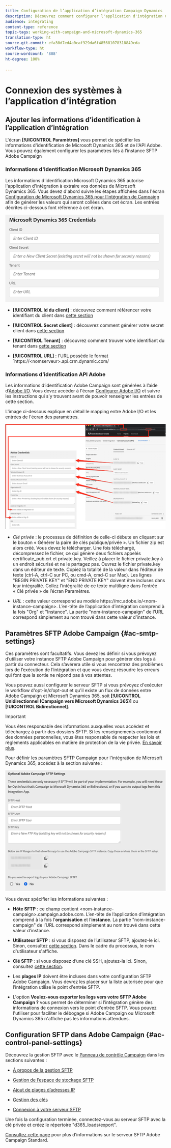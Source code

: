 ```yaml
---
title: Configuration de l’application d’intégration Campaign-Dynamics
description: Découvrez comment configurer l'application d'intégration Campaign-Dynamics
audience: integrating
content-type: reference
topic-tags: working-with-campaign-and-microsoft-dynamics-365
translation-type: ht
source-git-commit: efa30d7ed4a0caf929da6f485681078318849cda
workflow-type: ht
source-wordcount: '808'
ht-degree: 100%

---
```



# Connexion des systèmes à l’application d’intégration

## Ajouter les informations d’identification à l’application d’intégration

L&#39;écran **[!UICONTROL Paramètres]** vous permet de spécifier les informations d&#39;identification de Microsoft Dynamics 365 et de l&#39;API Adobe. Vous pouvez également configurer les paramètres liés à l’instance SFTP Adobe Campaign

### Informations d&#39;identification Microsoft Dynamics 365

Les informations d&#39;identification Microsoft Dynamics 365 autorise l&#39;application d&#39;intégration à extraire vos données de Microsoft Dynamics 365. Vous devez d&#39;abord suivre les étapes affichées dans l&#39;écran [Configuration de Microsoft Dynamics 365 pour l’intégration de Campaign](../../integrating/using/d365-acs-configure-d365.md) afin de générer les valeurs qui seront collées dans cet écran. Les entrées décrites ci-dessous font référence à cet écran.

![](assets/do-not-localize/d365-to-acs-ui-page-workflows-settings-d365.png)

* **[!UICONTROL Id du client]** : découvrez comment référencer votre identifiant du client dans [cette section](../../integrating/using/d365-acs-configure-d365.md#register-a-new-app)

* **[!UICONTROL Secret client]** : découvrez comment générer votre secret client dans [cette section](../../integrating/using/d365-acs-configure-d365.md#generate-a-client-secret)

* **[!UICONTROL Tenant]** : découvrez comment trouver votre identifiant du tenant dans [cette section](../../integrating/using/d365-acs-configure-d365.md#get-the-tenant-id)

* **[!UICONTROL URL]** : l&#39;URL possède le format `https://&lt;nomserveur>.api.crm.dynamic.com/

### Informations d’identification API Adobe

Les informations d’identification Adobe Campaign sont générées à l’aide d’[Adobe I/O](https://www.adobe.io/). Vous devez accéder à l&#39;écran [Configurer Adobe I/O](../../integrating/using/d365-acs-configure-adobe-io.md) et suivre les instructions qui s&#39;y trouvent avant de pouvoir renseigner les entrées de cette section.

L&#39;image ci-dessous explique en détail le mapping entre Adobe I/O et les entrées de l&#39;écran des paramètres.

![](assets/do-not-localize/d365-to-acs-ui-page-workflows-settings-adobeio.png)

* *Clé privée* : le processus de définition de celle-ci débute en cliquant sur le bouton « Générer la paire de clés publique/privée ». Un fichier zip est alors créé. Vous devez le télécharger. Une fois téléchargé, décompressez le fichier, ce qui génère deux fichiers appelés certificate_pub.crt et private.key. Veillez à placer le fichier private.key à un endroit sécurisé et ne le partagez pas. Ouvrez le fichier private.key dans un éditeur de texte. Copiez la totalité de la valeur dans l’éditeur de texte (ctrl-A, ctrl-C sur PC, ou cmd-A, cmd-C sur Mac). Les lignes &quot;BEGIN PRIVATE KEY&quot; et &quot;END PRIVATE KEY&quot; doivent être incluses dans leur intégralité. Collez l’intégralité de ce texte multiligne dans l’entrée « Clé privée » de l’écran Paramètres.

* *URL* : cette valeur correspond au modèle https\://mc.adobe.io/&lt;nom-instance-campaign>. L’en-tête de l’application d’intégration comprend à la fois &quot;Org&quot; et &quot;Instance&quot;. La partie &quot;nom-instance-campaign&quot; de l’URL correspond simplement au nom trouvé dans cette valeur d’instance.

## Paramètres SFTP Adobe Campaign {#ac-smtp-settings}

Ces paramètres sont facultatifs. Vous devez les définir si vous prévoyez d’utiliser votre instance SFTP Adobe Campaign pour générer des logs à partir du connecteur. Cela s’avérera utile si vous rencontrez des problèmes lors de l’exécution de l’intégration et que vous devez résoudre les erreurs qui font que la sortie ne répond pas à vos attentes.

Vous pouvez aussi configurer le serveur SFTP si vous prévoyez d&#39;exécuter le workflow d&#39;opt-in/d’opt-out et qu&#39;il existe un flux de données entre Adobe Campaign et Microsoft Dynamics 365, soit **[!UICONTROL Unidirectionnel (Campaign vers Microsoft Dynamics 365)]** ou **[!UICONTROL Bidirectionnel]**.

>[!IMPORTANT]
>
>Vous êtes responsable des informations auxquelles vous accédez et téléchargez à partir des dossiers SFTP. Si les renseignements contiennent des données personnelles, vous êtes responsable de respecter les lois et règlements applicables en matière de protection de la vie privée. [En savoir plus](../../integrating/using/d365-acs-notices-and-recommendations.md#acs-msdyn-manage-privacy).


Pour définir les paramètres SFTP Campaign pour l&#39;intégration de Microsoft Dynamics 365, accédez à la section suivante :

![](assets/do-not-localize/d365-to-acs-ui-page-workflows-settings-sftp.png)

Vous devez spécifier les informations suivantes :

* **Hôte SFTP** : ce champ contient &lt;nom-instance-campaign>.campaign.adobe.com. L’en-tête de l’application d’intégration comprend à la fois l’**organisation** et l’**instance**. La partie &quot;nom-instance-campaign&quot; de l’URL correspond simplement au nom trouvé dans cette valeur d’instance.

* **Utilisateur SFTP** : si vous disposez de l’utilisateur SFTP, ajoutez-le ici. Sinon, consultez [cette section](#ac-control-panel-settings). Dans le cadre du processus, le nom d&#39;utilisateur s&#39;affiche.

* **Clé SFTP** : si vous disposez d’une clé SSH, ajoutez-la ici. Sinon, consultez [cette section](#ac-control-panel-settings).

* Les **plages IP** doivent être incluses dans votre configuration SFTP Adobe Campaign. Vous devrez les placer sur la liste autorisée pour que l’intégration utilise le point d&#39;entrée SFTP.

* L&#39;option **Voulez-vous exporter les logs vers votre SFTP Adobe Campaign ?** vous permet de déterminer si l’intégration génère des informations de connexion vers le point d&#39;entrée SFTP. Vous pouvez l&#39;utiliser pour faciliter le débogage si Adobe Campaign ou Microsoft Dynamics 365 n&#39;affiche pas les informations attendues.

## Configuration SFTP dans Adobe Campaign {#ac-control-panel-settings}

Découvrez la gestion SFTP avec le [Panneau de contrôle Campaign](https://experienceleague.adobe.com/docs/control-panel/using/control-panel-home.html?lang=fr) dans les sections suivantes :

* [À propos de la gestion SFTP](https://experienceleague.adobe.com/docs/control-panel/using/sftp-management/about-sftp-management.html?lang=fr#sftp-management)

* [Gestion de l’espace de stockage SFTP](https://experienceleague.adobe.com/docs/control-panel/using/sftp-management/key-management.html?lang=fr#installing-ssh-key)

* [Ajout de plages d’adresses IP](https://experienceleague.adobe.com/docs/control-panel/using/sftp-management/ip-range-allow-listing.html?lang=fr#sftp-management)

* [Gestion des clés](https://experienceleague.adobe.com/docs/control-panel/using/sftp-management/key-management.html?lang=fr#sftp-management)

* [Connexion à votre serveur SFTP](https://experienceleague.adobe.com/docs/control-panel/using/sftp-management/logging-into-sftp-server.html?lang=fr#sftp-management)

Une fois la configuration terminée, connectez-vous au serveur SFTP avec la clé privée et créez le répertoire &quot;d365_loads/export&quot;.

[Consultez cette page](https://experienceleague.adobe.com/docs/campaign-standard-learn/control-panel/sftp-management/monitoring-server-capacity.html?lang=fr#sftp-management) pour plus d’informations sur le serveur SFTP Adobe Campaign Standard.

